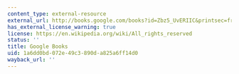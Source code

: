```yaml
---
content_type: external-resource
external_url: http://books.google.com/books?id=Zbz5_UvERIIC&printsec=frontcover
has_external_license_warning: true
license: https://en.wikipedia.org/wiki/All_rights_reserved
status: ''
title: Google Books
uid: 1a6dd0bd-072e-49c3-890d-a825a6ff14d0
wayback_url: ''
---
```

